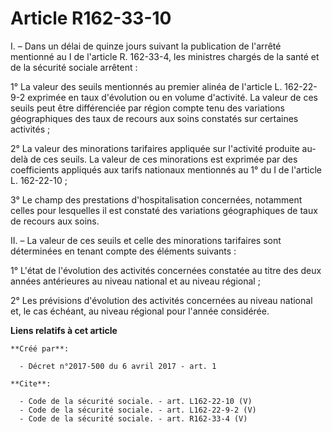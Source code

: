 # Article R162-33-10

I. – Dans un délai de quinze jours suivant la publication de l'arrêté mentionné au I de l'article R. 162-33-4, les ministres
chargés de la santé et de la sécurité sociale arrêtent : 

1° La valeur des seuils mentionnés au premier alinéa de l'article L. 162-22-9-2 exprimée en taux d'évolution ou en volume
d'activité. La valeur de ces seuils peut être différenciée par région compte tenu des variations géographiques des taux de
recours aux soins constatés sur certaines activités ; 

2° La valeur des minorations tarifaires appliquée sur l'activité produite au-delà de ces seuils. La valeur de ces minorations
est exprimée par des coefficients appliqués aux tarifs nationaux mentionnés au 1° du I de l'article L. 162-22-10 ; 

3° Le champ des prestations d'hospitalisation concernées, notamment celles pour lesquelles il est constaté des variations
géographiques de taux de recours aux soins. 

II. – La valeur de ces seuils et celle des minorations tarifaires sont déterminées en tenant compte des éléments suivants : 

1° L'état de l'évolution des activités concernées constatée au titre des deux années antérieures au niveau national et au
niveau régional ; 

2° Les prévisions d'évolution des activités concernées au niveau national et, le cas échéant, au niveau régional pour l'année
considérée.

**Liens relatifs à cet article**

	**Créé par**:

	  - Décret n°2017-500 du 6 avril 2017 - art. 1

	**Cite**:

	  - Code de la sécurité sociale. - art. L162-22-10 (V)
	  - Code de la sécurité sociale. - art. L162-22-9-2 (V)
	  - Code de la sécurité sociale. - art. R162-33-4 (V)
